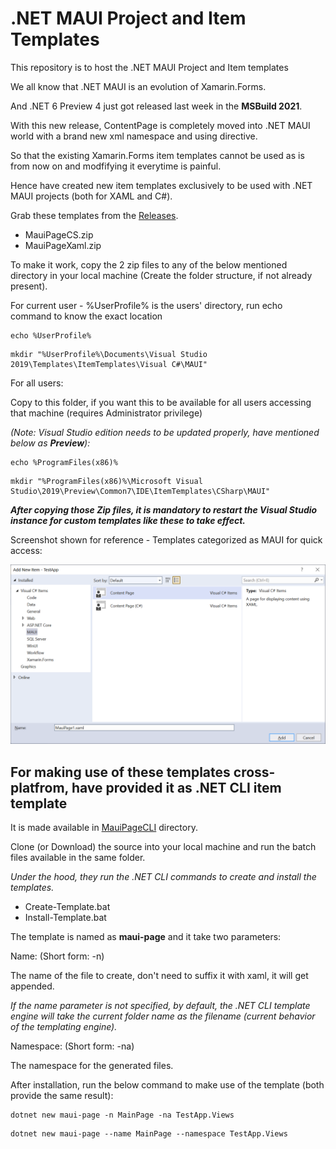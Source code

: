 # .NET MAUI Project and Item Templates
This repository is to host the .NET MAUI Project and Item templates

We all know that .NET MAUI is an evolution of Xamarin.Forms.

And .NET 6 Preview 4 just got released last week in the **MSBuild 2021**.

With this new release, ContentPage is completely moved into .NET MAUI world with a brand new xml namespace and using directive.

So that the existing Xamarin.Forms item templates cannot be used as is from now on and modfifying it everytime is painful.

Hence have created new item templates exclusively to be used with .NET MAUI projects (both for XAML and C#).

Grab these templates from the [Releases](https://github.com/egvijayanand/dotnet-maui-templates/releases).

* MauiPageCS.zip
* MauiPageXaml.zip

To make it work, copy the 2 zip files to any of the below mentioned directory in your local machine (Create the folder structure, if not already present).

For current user - %UserProfile% is the users' directory, run echo command to know the exact location

```console
echo %UserProfile%
```
```console
mkdir "%UserProfile%\Documents\Visual Studio 2019\Templates\ItemTemplates\Visual C#\MAUI"
```

For all users:

Copy to this folder, if you want this to be available for all users accessing that machine (requires Administrator privilege) 

_(Note: Visual Studio edition needs to be updated properly, have mentioned below as **Preview**):_

```console
echo %ProgramFiles(x86)%
```

```console
mkdir "%ProgramFiles(x86)%\Microsoft Visual Studio\2019\Preview\Common7\IDE\ItemTemplates\CSharp\MAUI"
```

***After copying those Zip files, it is mandatory to restart the Visual Studio instance for custom templates like these to take effect.***

Screenshot shown for reference - Templates categorized as MAUI for quick access:

![Add New Item dialog - Visual Studio](images/add-new-item.png)


## For making use of these templates cross-platfrom, have provided it as .NET CLI item template

It is made available in [MauiPageCLI](src/item-templates/MauiPageCLI) directory.

Clone (or Download) the source into your local machine and run the batch files available in the same folder.

_Under the hood, they run the .NET CLI commands to create and install the templates._

* Create-Template.bat
* Install-Template.bat

The template is named as **maui-page** and it take two parameters:

Name: (Short form: -n)

The name of the file to create, don't need to suffix it with xaml, it will get appended.

_If the name parameter is not specified, by default, the .NET CLI template engine will take the current folder name as the filename (current behavior of the templating engine)._

Namespace: (Short form: -na)

The namespace for the generated files.

After installation, run the below command to make use of the template (both provide the same result):

```console
dotnet new maui-page -n MainPage -na TestApp.Views
```

```console
dotnet new maui-page --name MainPage --namespace TestApp.Views
```
